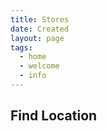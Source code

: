 ```yaml
---
title: Stores
date: Created
layout: page
tags:
  - home
  - welcome
  - info
---
```


<link rel="stylesheet" href="https://unpkg.com/leaflet@1.7.1/dist/leaflet.css"
   integrity="sha512-xodZBNTC5n17Xt2atTPuE1HxjVMSvLVW9ocqUKLsCC5CXdbqCmblAshOMAS6/keqq/sMZMZ19scR4PsZChSR7A=="
   crossorigin=""/>
<div class="container stores">
  
  
  <h2>Find Location</h2>
 <div class="jumbotron p-3 p-md-5 text-white rounded bg-dark mb-5">
        <div class="col-12 px-0">
          
  <div id="mapid"></div> 

    
  </div>
</div>

<script src="https://unpkg.com/leaflet@1.7.1/dist/leaflet.js"
integrity="sha512-XQoYMqMTK8LvdxXYG3nZ448hOEQiglfqkJs1NOQV44cWnUrBc8PkAOcXy20w0vlaXaVUearIOBhiXZ5V3ynxwA=="
crossorigin=""></script>
